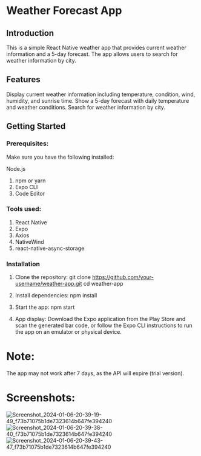 # Weather Forecast App
## Introduction
This is a simple React Native weather app that provides current weather information and a 5-day forecast. The app allows users to search for weather information by city.

## Features
Display current weather information including temperature, condition, wind, humidity, and sunrise time.
Show a 5-day forecast with daily temperature and weather conditions.
Search for weather information by city.


## Getting Started

### Prerequisites:
Make sure you have the following installed:

Node.js
1. npm or yarn
2. Expo CLI
3. Code Editor

### Tools used:
1. React Native
2. Expo
3. Axios
4. NativeWind
5. react-native-async-storage

### Installation
1. Clone the repository:
   git clone https://github.com/your-username/weather-app.git
   cd weather-app

2. Install dependencies:
   npm install

3. Start the app:
   npm start

4. App display:
   Download the Expo application from the Play Store and scan the generated bar code, or follow the Expo CLI instructions to run the app on an emulator or physical device.

# Note:
   The app may not work after 7 days, as the API will expire (trial version).

# Screenshots:
![Screenshot_2024-01-06-20-39-19-49_f73b71075b1de7323614b647fe394240](https://github.com/Hartz-byte/weather-forcast-Native/assets/67004713/4dfe720a-4893-4b26-b653-8387f2abbcd1)
![Screenshot_2024-01-06-20-39-38-40_f73b71075b1de7323614b647fe394240](https://github.com/Hartz-byte/weather-forcast-Native/assets/67004713/18bcfda0-375f-4275-a1c4-896908f15d01)
![Screenshot_2024-01-06-20-39-43-47_f73b71075b1de7323614b647fe394240](https://github.com/Hartz-byte/weather-forcast-Native/assets/67004713/221c4592-70e1-4cb7-9dbe-ade3e7496598)

